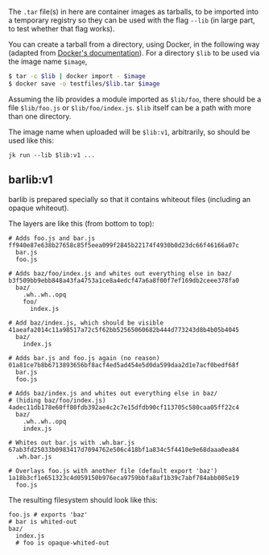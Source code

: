 The `.tar` file(s) in here are container images as tarballs, to be
imported into a temporary registry so they can be used with the flag
`--lib` (in large part, to test whether that flag works).

You can create a tarball from a directory, using Docker, in the
following way (adapted from [Docker's
documentation](https://docs.docker.com/develop/develop-images/baseimages/)). For
a directory `$lib` to be used via the image name `$image`,

```sh
$ tar -c $lib | docker import - $image
$ docker save -o testfiles/$lib.tar $image
```

Assuming the lib provides a module imported as `$lib/foo`, there
should be a file `$lib/foo.js` or `$lib/foo/index.js`. `$lib` itself
can be a path with more than one directory.

The image name when uploaded will be `$lib:v1`, arbitrarily, so should
be used like this:

    jk run --lib $lib:v1 ...

## barlib:v1

barlib is prepared specially so that it contains whiteout files
(including an opaque whiteout).

The layers are like this (from bottom to top):

```
# Adds foo.js and bar.js
ff940e87e638b27658c85f5eea099f2845b22174f4930b0d23dc66f46166a07c
  bar.js
  foo.js

# Adds baz/foo/index.js and whites out everything else in baz/
b3f509bb9ebb848a43fa4753a1ce8a4edcf47a6a8f00f7ef169db2ceee378fa0
  baz/
    .wh..wh..opq
    foo/
      index.js

# Add baz/index.js, which should be visible
41aeafa2014c11a98517a72c5f62bb52565060682b444d773243d8b4b05b4045
  baz/
    index.js

# Adds bar.js and foo.js again (no reason)
01a81ce7b8b6713893656bf8acf4ed5ad454e5d0da599daa2d1e7acf0bedf68f
  bar.js
  foo.js

# Adds baz/index.js and whites out everything else in baz/
# (hiding baz/foo/index.js)
4adec11db178e60ff80fdb392ae4c2c7e15dfdb90cf113705c580caa05ff22c4
  baz/
    .wh..wh..opq
    index.js

# Whites out bar.js with .wh.bar.js
67ab3fd25033b0983417d7094762e506c418bf1a834c5f4410e9e68daaa0ea84
  .wh.bar.js

# Overlays foo.js with another file (default export 'baz')
1a18b3cf1e651323c4d059150b976eca9759bbfa8af1b39c7abf784abb005e19
  foo.js
```

The resulting filesystem should look like this:

```
foo.js # exports 'baz'
# bar is whited-out
baz/
  index.js
  # foo is opaque-whited-out
```
